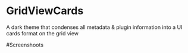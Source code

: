 # GridViewCards

A dark theme that condenses all metadata & plugin information into a UI cards format on the grid view

#Screenshoots

